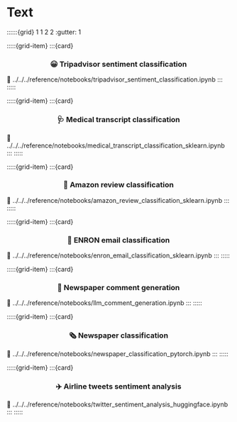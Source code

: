 # Text

::::::{grid} 1 1 2 2
:gutter: 1

:::::{grid-item}
:::{card} <h3><center>😀 Tripadvisor sentiment classification</center></h3>
:link: ../../../reference/notebooks/tripadvisor_sentiment_classification.ipynb
:::
:::::

:::::{grid-item}
:::{card} <h3><center>🩺 Medical transcript classification</center></h3>
:link: ../../../reference/notebooks/medical_transcript_classification_sklearn.ipynb
:::
:::::

:::::{grid-item}
:::{card} <h3><center>🛒 Amazon review classification</center></h3>
:link: ../../../reference/notebooks/amazon_review_classification_sklearn.ipynb
:::
:::::

:::::{grid-item}
:::{card} <h3><center>📧 ENRON email classification</center></h3>
:link: ../../../reference/notebooks/enron_email_classification_sklearn.ipynb
:::
:::::

:::::{grid-item}
:::{card} <h3><center>🦜 Newspaper comment generation</center></h3>
:link: ../../../reference/notebooks/llm_comment_generation.ipynb
:::
:::::

:::::{grid-item}
:::{card} <h3><center> 🗞️ Newspaper classification</center></h3>
:link: ../../../reference/notebooks/newspaper_classification_pytorch.ipynb
:::
:::::

:::::{grid-item}
:::{card} <h3><center> ✈️ Airline tweets sentiment analysis</center></h3>
:link: ../../../reference/notebooks/twitter_sentiment_analysis_huggingface.ipynb
:::
:::::